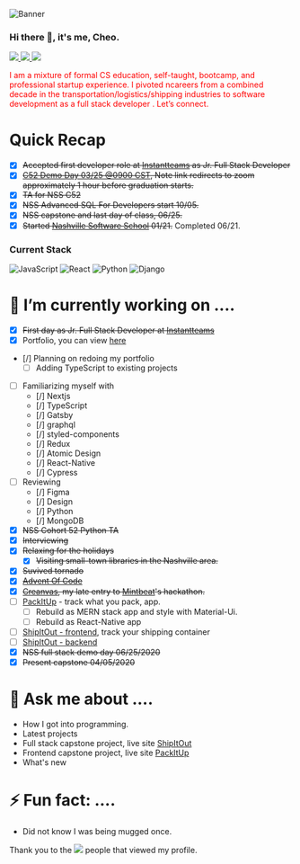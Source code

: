 ![Banner](https://user-images.githubusercontent.com/5026476/192595864-e6853584-7b68-4c26-a1a4-ec85c1a4b2b2.png)


### Hi there 🤔, it's me, Cheo.
<div align="left">
    <a href="https://cheor.github.io/" target="_blank" rel="noopener noreferrer">
        <img src="https://img.shields.io/badge/portfolio-%233B4D98.svg?style=for-the-badge&logo=Jasmine&logoColor=white">
    </a>
    <a href="https://www.linkedin.com/in/cheo-roman/" target="_blank" rel="noopener noreferrer">
        <img src="https://img.shields.io/badge/linkedin-%230077B5.svg?style=for-the-badge&logo=linkedin&logoColor=white">
    </a>
        
   <a href="https://github.com/CheoR/CheoR/files/11141070/Cheo_Roman_Resume_.pdf" target="_blank" rel="noopener noreferrer">
    <img src="https://img.shields.io/badge/Resume-005AF0.svg?style=for-the-badge&logo=adobe&logoColor=white">
   </a>
 </div>

<div align="left" style="color:red;">
    <p style="color:red;">
        I am a mixture of formal CS education, self-taught, bootcamp, and professional startup experience. I pivoted ncareers from a combined decade in the transportation/logistics/shipping industries to software development as a full stack developer .  Let’s connect.
    </p>
</div>

# Quick Recap
- [X] ~~Accepted first developer role at [Instantteams](https://instantteams.com/) as Jr. Full Stack Developer~~
- [X] ~~[C52 Demo Day 03/25 @0900 CST](http://nashss.com/graduation), Note link redirects to zoom approximately 1 hour before graduation starts.~~
- [X] ~~TA for NSS C52~~
- [X] ~~NSS Advanced SQL For Developers start 10/05.~~
- [X] ~~NSS capstone and last day of class, 06/25.~~
- [X] ~~Started [Nashville Software School](http://nashvillesoftwareschool.com/) 01/21.~~ Completed 06/21.

### Current Stack

![JavaScript](https://img.shields.io/badge/javascript-%23323330.svg?style=for-the-badge&logo=javascript&logoColor=%23F7DF1E)
![React](https://img.shields.io/badge/react-%2320232a.svg?style=for-the-badge&logo=react&logoColor=%2361DAFB)
![Python](https://img.shields.io/badge/python-3670A0?style=for-the-badge&logo=python&logoColor=ffdd54)
![Django](https://img.shields.io/badge/django-%23092E20.svg?style=for-the-badge&logo=django&logoColor=white)

# 🔭 I’m currently working on ....
- [X] ~~First day as Jr. Full Stack Developer at [Instantteams](https://instantteams.com/)~~
- [X] Portfolio, you can view [ here ](https://cheor.github.io/portfolio/)
- [/] Planning on redoing my portfolio
  - [ ] Adding TypeScript to existing projects 
- [ ] Familiarizing myself with
  - [/] Nextjs  
  - [/] TypeScript
  - [/] Gatsby
  - [/] graphql
  - [/] styled-components
  - [/] Redux
  - [/] Atomic Design
  - [/] React-Native
  - [/] Cypress
- [ ] Reviewing
  - [/] Figma
  - [/] Design
  - [/] Python
  - [/] MongoDB
- [X] ~~NSS Cohort 52 Python TA~~
- [X] ~~Interviewing~~
- [X] ~~Relaxing for the holidays~~
  - [X] ~~Visiting small-town libraries in the Nashville area.~~
- [X] ~~Suvived tornado~~
- [X] ~~[Advent Of Code](adventofcode.com)~~
- [X] ~~[Creanvas](https://github.com/CheoR/creanvas), my late entry to [Mintbeat](https://mintbean.io/meets/cfa4fa54-c706-4c51-a04f-671f6686f9fd)'s hackathon.~~
- [ ] [PackItUp](https://github.com/CheoR/pack-it-up) - track what you pack, app.
    - [ ] Rebuild as MERN stack app and style with Material-Ui.
    - [ ] Rebuild as React-Native app
- [ ] [ShipItOut - frontend](https://github.com/CheoR/shipItOut-client), track your shipping container
- [ ] [ShipItOut - backend](https://github.com/CheoR/shipItOut-server)
- [X] ~~NSS full stack demo day 06/25/2020~~
- [X] ~~Present capstone 04/05/2020~~

# 💬 Ask me about ....
- How I got into programming.
- Latest projects
- Full stack capstone project, live site [ShipItOut](https://shipitout.herokuapp.com/)
- Frontend capstone project, live site [PackItUp](https://cr-demo--packitup.netlify.app)
- What's new

# ⚡ Fun fact: ....
- Did not know I was being mugged once.


Thank you to the ![](https://komarev.com/ghpvc/?username=CheoR&label=) people that viewed my profile.
<!--
**CheoR/CheoR** is a ✨ _special_ ✨ repository because its `README.md` (this file) appears on your GitHub profile.
- ![LinkedInBanner-msg]
( https://user-images.githubusercontent.com/5026476/109435574-b7e7f780-79e0-11eb-9cb1-17ab2c393757 .png)

Here are some ideas to get you started:

- 🔭 I’m currently working on ...
- 🌱 I’m currently learning ...
- 👯 I’m looking to collaborate on ...
- 🤔 I’m looking for help with ...
- 💬 Ask me about ...
- 📫 How to reach me: ...
- 😄 Pronouns: ...
- ⚡ Fun f[Cheo_Roman_Resume_.pdf](https://github.com/CheoR/CheoR/files/11141070/Cheo_Roman_Resume_.pdf)
act: ...

    <a href="https://codepen.io/CheoR/full/QzPJbQ" target="_blank" rel="noopener noreferrer">
        <img src="https://img.shields.io/badge/codepen-%23121011.svg?style=for-the-badge&logo=codepen&logoColor=white">
    </a>
    </a>
     <a href="https://www.freecodecamp.org/cheor" target="_blank" rel="noopener noreferrer">
        <img src="https://img.shields.io/badge/FCC-%23404d59.svg?style=for-the-badge&logo=freeCodeCamp&logoColor=white">
    </a>
    <a href="https://docs.google.com/document/d/1ewN8XsnPsNybY3WOg0Q4fAEtmH9xlSKBw3ebqS-1N4Q/export?format=pdf" target="_blank" rel="noopener noreferrer">
        <img src="https://img.shields.io/badge/Resume-005AF0.svg?style=for-the-badge&logo=adobe&logoColor=white">
    </a>
-->


